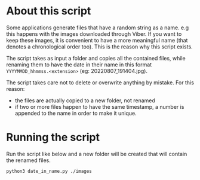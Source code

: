 # About this script

Some applications generate files that have a random string as a name. e.g this happens with the images downloaded through Viber. If you want to keep these images, it is convenient to have a more meaningful name (that denotes a chronological order too). This is the reason why this script exists.

The script takes as input a folder and copies all the contained files, while renaming them to have the date in their name in this format `YYYYMMDD_hhmmss.<extension>` (eg: 20220807_191404.jpg).


The script takes care not to delete or overwrite anything by mistake. For this reason:
- the files are actually copied to a new folder, not renamed
- if two or more files happen to have the same timestamp, a number is appended to the name in order to make it unique.

# Running the script

Run the script like below and a new folder will be created that will contain the renamed files.

`python3 date_in_name.py ./images`


